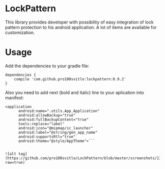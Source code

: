 # LockPattern

This library provides developer with possibility of easy integration of lock pattern protection to his android application. A lot of items are available for customization.

# Usage
Add the dependencies to your gradle file:

    dependencies {
        compile 'com.github.pro100svitlo:lockpattern:0.9.2'
    }
Also you need to add next (bold and italic) line to your aplication into manifest:
  ```
  <application
        android:name=".utils.App_Application"
        android:allowBackup="true"
        android:fullBackupContent="true"
        tools:replace="label"
        android:icon="@mipmap/ic_launcher"
        android:label="@string/gen_app_name"
        android:supportsRtl="true"
        android:theme="@style/AppTheme">```


![alt tag](https://github.com/pro100svitlo/LockPattern/blob/master/screenshots/111222.gif?raw=true)
